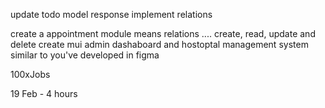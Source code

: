 update todo model response implement relations

create a appointment module means relations ....
create, read, update and delete
create mui admin dashaboard
and hostoptal management system similar to you've developed in figma 


100xJobs

19 Feb - 4 hours
